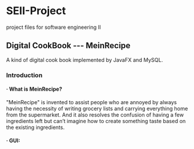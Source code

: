 # SEII-Project
project files for software engineering II
## Digital CookBook --- MeinRecipe
A kind of digital cook book implemented by JavaFX and MySQL.
### Introduction
#### · What is MeinRecipe?
"MeinRecipe" is invented to assist people who are annoyed by always having the necessity of writing grocery lists and carrying everything home from the supermarket. And it also resolves the confusion of having a few ingredients left but can’t imagine how to create something taste based on the existing ingredients.
#### · GUI:



